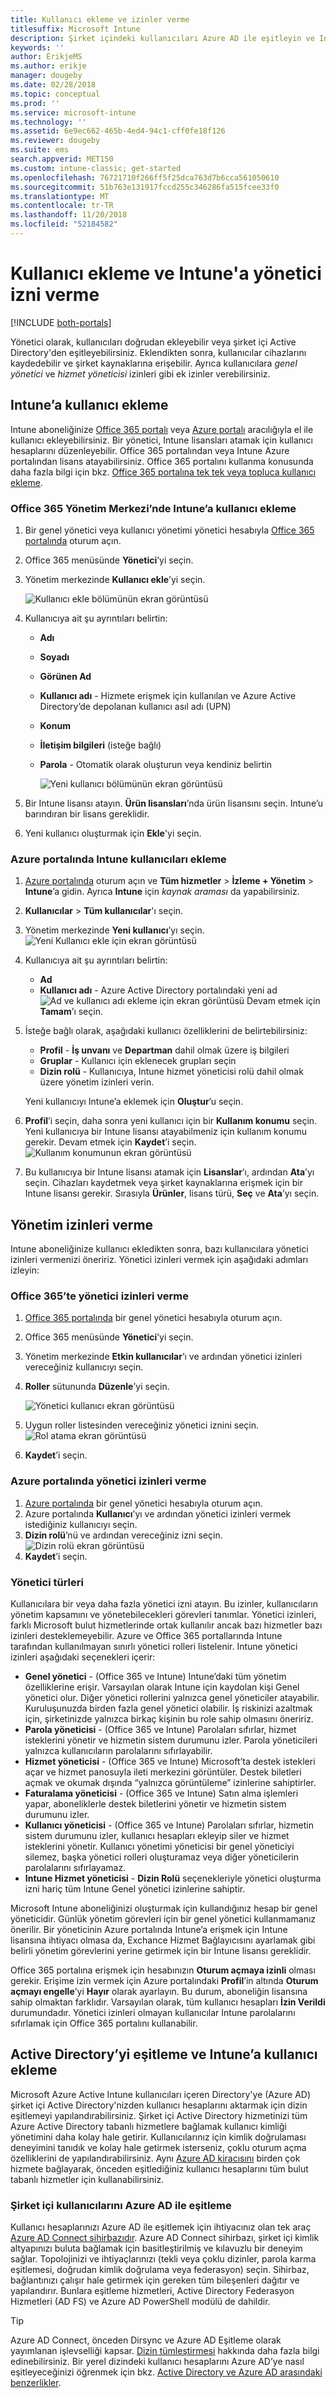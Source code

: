 ```yaml
---
title: Kullanıcı ekleme ve izinler verme
titlesuffix: Microsoft Intune
description: Şirket içindeki kullanıcıları Azure AD ile eşitleyin ve Intune aboneliğiniz için yönetici izinleri verin.
keywords: ''
author: ErikjeMS
ms.author: erikje
manager: dougeby
ms.date: 02/28/2018
ms.topic: conceptual
ms.prod: ''
ms.service: microsoft-intune
ms.technology: ''
ms.assetid: 6e9ec662-465b-4ed4-94c1-cff0fe18f126
ms.reviewer: dougeby
ms.suite: ems
search.appverid: MET150
ms.custom: intune-classic; get-started
ms.openlocfilehash: 76721710f266ff5f25dca763d7b6cca561050610
ms.sourcegitcommit: 51b763e131917fccd255c346286fa515fcee33f0
ms.translationtype: MT
ms.contentlocale: tr-TR
ms.lasthandoff: 11/20/2018
ms.locfileid: "52184582"
---
```

# <a name="add-users-and-grant-administrative-permission-to-intune"></a>Kullanıcı ekleme ve Intune'a yönetici izni verme

[!INCLUDE [both-portals](./includes/note-for-both-portals.md)]

Yönetici olarak, kullanıcıları doğrudan ekleyebilir veya şirket içi Active Directory'den eşitleyebilirsiniz. Eklendikten sonra, kullanıcılar cihazlarını kaydedebilir ve şirket kaynaklarına erişebilir. Ayrıca kullanıcılara *genel yönetici* ve *hizmet yöneticisi* izinleri gibi ek izinler verebilirsiniz.

## <a name="add-users-to-intune"></a>Intune’a kullanıcı ekleme
Intune aboneliğinize [Office 365 portalı](https://www.office.com/signin) veya [Azure portalı](https://portal.azure.com/#blade/Microsoft_Intune_DeviceSettings/ExtensionLandingBlade/overview) aracılığıyla el ile kullanıcı ekleyebilirsiniz. Bir yönetici, Intune lisansları atamak için kullanıcı hesaplarını düzenleyebilir. Office 365 portalından veya Intune Azure portalından lisans atayabilirsiniz. Office 365 portalını kullanma konusunda daha fazla bilgi için bkz. [Office 365 portalına tek tek veya topluca kullanıcı ekleme](https://support.office.com/article/Add-users-individually-or-in-bulk-to-Office-365-Admin-Help-1970f7d6-03b5-442f-b385-5880b9c256ec).

### <a name="add-intune-users-in-the-office-365-admin-center"></a>Office 365 Yönetim Merkezi’nde Intune’a kullanıcı ekleme
1. Bir genel yönetici veya kullanıcı yönetimi yönetici hesabıyla [Office 365 portalında](https://www.office.com/signin) oturum açın.
2. Office 365 menüsünde **Yönetici**’yi seçin.
3. Yönetim merkezinde **Kullanıcı ekle**’yi seçin.

   ![Kullanıcı ekle bölümünün ekran görüntüsü](media/office-add-user.png)

4. Kullanıcıya ait şu ayrıntıları belirtin:
   - **Adı**
   - **Soyadı**
   - **Görünen Ad**
   - **Kullanıcı adı** - Hizmete erişmek için kullanılan ve Azure Active Directory’de depolanan kullanıcı asıl adı (UPN)
   - **Konum**
   - **İletişim bilgileri** (isteğe bağlı)
   - **Parola** - Otomatik olarak oluşturun veya kendiniz belirtin

     ![Yeni kullanıcı bölümünün ekran görüntüsü](media/office-add-user-details.png)

5. Bir Intune lisansı atayın. **Ürün lisansları**’nda ürün lisansını seçin. Intune’u barındıran bir lisans gereklidir.
6. Yeni kullanıcı oluşturmak için **Ekle**'yi seçin.

### <a name="add-intune-users-in-the-azure-portal"></a>Azure portalında Intune kullanıcıları ekleme
1. [Azure portalında](https://portal.azure.com) oturum açın ve **Tüm hizmetler** > **İzleme + Yönetim** > **Intune**’a gidin. Ayrıca **Intune** için *kaynak araması* da yapabilirsiniz.
2. **Kullanıcılar** > **Tüm kullanıcılar**'ı seçin.
3. Yönetim merkezinde **Yeni kullanıcı**’yı seçin.
   ![Yeni Kullanıcı ekle için ekran görüntüsü](media/intune-add-user.png)
4. Kullanıcıya ait şu ayrıntıları belirtin:
   - **Ad**
   - **Kullanıcı adı** - Azure Active Directory portalındaki yeni ad ![Ad ve kullanıcı adı ekleme için ekran görüntüsü](media/intune-add-user-info.png) Devam etmek için **Tamam**’ı seçin.
5. İsteğe bağlı olarak, aşağıdaki kullanıcı özelliklerini de belirtebilirsiniz:
   - **Profil** - **İş unvanı** ve **Departman** dahil olmak üzere iş bilgileri
   -  **Gruplar** - Kullanıcı için eklenecek grupları seçin
   - **Dizin rolü** - Kullanıcıya, Intune hizmet yöneticisi rolü dahil olmak üzere yönetim izinleri verin.

   Yeni kullanıcıyı Intune’a eklemek için **Oluştur**’u seçin.
6. **Profil**’i seçin, daha sonra yeni kullanıcı için bir **Kullanım konumu** seçin. Yeni kullanıcıya bir Intune lisansı atayabilmeniz için kullanım konumu gerekir. Devam etmek için **Kaydet**’i seçin.
    ![Kullanım konumunun ekran görüntüsü](media/intune-add-user-loc.png)
7. Bu kullanıcıya bir Intune lisansı atamak için **Lisanslar**’ı, ardından **Ata**’yı seçin. Cihazları kaydetmek veya şirket kaynaklarına erişmek için bir Intune lisansı gerekir. Sırasıyla **Ürünler**, lisans türü, **Seç** ve **Ata**’yı seçin.

## <a name="grant-admin-permissions"></a>Yönetim izinleri verme

Intune aboneliğinize kullanıcı ekledikten sonra, bazı kullanıcılara yönetici izinleri vermenizi öneririz.  Yönetici izinleri vermek için aşağıdaki adımları izleyin:

### <a name="give-admin-permissions-in-office-365"></a>Office 365’te yönetici izinleri verme
1. [Office 365 portalında](https://www.office.com/signin) bir genel yönetici hesabıyla oturum açın.
2. Office 365 menüsünde **Yönetici**’yi seçin.
3. Yönetim merkezinde **Etkin kullanıcılar**’ı ve ardından yönetici izinleri vereceğiniz kullanıcıyı seçin.

4. **Roller** sütununda **Düzenle**’yi seçin.

    ![Yönetici kullanıcı ekran görüntüsü](./media/office-assign-roles-open.png)

5. Uygun roller listesinden vereceğiniz yönetici iznini seçin.
![Rol atama ekran görüntüsü](./media/office-assign-roles.png)
6. **Kaydet**’i seçin.

### <a name="give-admin-permissions-in-the-azure-portal"></a>Azure portalında yönetici izinleri verme
1. [Azure portalında](https://www.office.com/signin) bir genel yönetici hesabıyla oturum açın.
2. Azure portalında **Kullanıcı**’yı ve ardından yönetici izinleri vermek istediğiniz kullanıcıyı seçin.
3. **Dizin rolü**’nü ve ardından vereceğiniz izni seçin.
  ![Dizin rolü ekran görüntüsü](./media/add-intune-directory-role.png)
4. **Kaydet**’i seçin.

### <a name="types-of-administrators"></a>Yönetici türleri

Kullanıcılara bir veya daha fazla yönetici izni atayın. Bu izinler, kullanıcıların yönetim kapsamını ve yönetebilecekleri görevleri tanımlar. Yönetici izinleri, farklı Microsoft bulut hizmetlerinde ortak kullanılır ancak bazı hizmetler bazı izinleri desteklemeyebilir. Azure ve Office 365 portallarında Intune tarafından kullanılmayan sınırlı yönetici rolleri listelenir. Intune yönetici izinleri aşağıdaki seçenekleri içerir:

- **Genel yönetici** - (Office 365 ve Intune) Intune’daki tüm yönetim özelliklerine erişir. Varsayılan olarak Intune için kaydolan kişi Genel yönetici olur. Diğer yönetici rollerini yalnızca genel yöneticiler atayabilir. Kuruluşunuzda birden fazla genel yönetici olabilir. İş riskinizi azaltmak için, şirketinizde yalnızca birkaç kişinin bu role sahip olmasını öneririz.
- **Parola yöneticisi** - (Office 365 ve Intune) Parolaları sıfırlar, hizmet isteklerini yönetir ve hizmetin sistem durumunu izler. Parola yöneticileri yalnızca kullanıcıların parolalarını sıfırlayabilir.
- **Hizmet yöneticisi** - (Office 365 ve Intune) Microsoft’ta destek istekleri açar ve hizmet panosuyla ileti merkezini görüntüler. Destek biletleri açmak ve okumak dışında “yalnızca görüntüleme” izinlerine sahiptirler.
- **Faturalama yöneticisi** - (Office 365 ve Intune) Satın alma işlemleri yapar, aboneliklerle destek biletlerini yönetir ve hizmetin sistem durumunu izler.
- **Kullanıcı yöneticisi** - (Office 365 ve Intune) Parolaları sıfırlar, hizmetin sistem durumunu izler, kullanıcı hesapları ekleyip siler ve hizmet isteklerini yönetir. Kullanıcı yönetimi yöneticisi bir genel yöneticiyi silemez, başka yönetici rolleri oluşturamaz veya diğer yöneticilerin parolalarını sıfırlayamaz.
- **Intune Hizmet yöneticisi** - **Dizin Rolü** seçenekleriyle yönetici oluşturma izni hariç tüm Intune Genel yönetici izinlerine sahiptir.

Microsoft Intune aboneliğinizi oluşturmak için kullandığınız hesap bir genel yöneticidir. Günlük yönetim görevleri için bir genel yönetici kullanmamanız önerilir. Bir yöneticinin Azure portalında Intune’a erişmek için Intune lisansına ihtiyacı olmasa da, Exchance Hizmet Bağlayıcısını ayarlamak gibi belirli yönetim görevlerini yerine getirmek için bir Intune lisansı gereklidir.

Office 365 portalına erişmek için hesabınızın **Oturum açmaya izinli** olması gerekir. Erişime izin vermek için Azure portalındaki **Profil**’in altında **Oturum açmayı engelle**’yi **Hayır** olarak ayarlayın. Bu durum, aboneliğin lisansına sahip olmaktan farklıdır. Varsayılan olarak, tüm kullanıcı hesapları **İzin Verildi** durumundadır. Yönetici izinleri olmayan kullanıcılar Intune parolalarını sıfırlamak için Office 365 portalını kullanabilir.

## <a name="sync-active-directory-and-add-users-to-intune"></a>Active Directory’yi eşitleme ve Intune’a kullanıcı ekleme
Microsoft Azure Active Intune kullanıcıları içeren Directory'ye (Azure AD) şirket içi Active Directory'nizden kullanıcı hesaplarını aktarmak için dizin eşitlemeyi yapılandırabilirsiniz. Şirket içi Active Directory hizmetinizi tüm Azure Active Directory tabanlı hizmetlere bağlamak kullanıcı kimliği yönetimini daha kolay hale getirir. Kullanıcılarınız için kimlik doğrulaması deneyimini tanıdık ve kolay hale getirmek isterseniz, çoklu oturum açma özelliklerini de yapılandırabilirsiniz. Aynı [Azure AD kiracısını](https://azure.microsoft.com/documentation/articles/active-directory-aadconnect/) birden çok hizmete bağlayarak, önceden eşitlediğiniz kullanıcı hesaplarını tüm bulut tabanlı hizmetler için kullanabilirsiniz.

### <a name="how-to-sync-on-premises-users-with-azure-ad"></a>Şirket içi kullanıcılarını Azure AD ile eşitleme
Kullanıcı hesaplarınızı Azure AD ile eşitlemek için ihtiyacınız olan tek araç [Azure AD Connect sihirbazıdır](https://www.microsoft.com/download/details.aspx?id=47594). Azure AD Connect sihirbazı, şirket içi kimlik altyapınızı buluta bağlamak için basitleştirilmiş ve kılavuzlu bir deneyim sağlar. Topolojinizi ve ihtiyaçlarınızı (tekli veya çoklu dizinler, parola karma eşitlemesi, doğrudan kimlik doğrulama veya federasyon) seçin. Sihirbaz, bağlantınızı çalışır hale getirmek için gereken tüm bileşenleri dağıtır ve yapılandırır. Bunlara eşitleme hizmetleri, Active Directory Federasyon Hizmetleri (AD FS) ve Azure AD PowerShell modülü de dahildir.

> [!TIP]
> Azure AD Connect, önceden Dirsync ve Azure AD Eşitleme olarak yayımlanan işlevselliği kapsar. [Dizin tümleştirmesi](http://technet.microsoft.com/library/jj573653.aspx) hakkında daha fazla bilgi edinebilirsiniz. Bir yerel dizindeki kullanıcı hesaplarını Azure AD’ye nasıl eşitleyeceğinizi öğrenmek için bkz. [Active Directory ve Azure AD arasındaki benzerlikler](http://technet.microsoft.com/library/dn518177.aspx).
